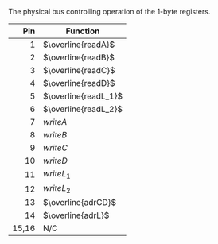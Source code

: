 The physical bus controlling operation of the 1-byte registers.

| Pin | Function           |
| ---:| ------------------ |
| 1   | $\overline{readA}$   |
| 2   | $\overline{readB}$   |
| 3   | $\overline{readC}$   |
| 4   | $\overline{readD}$   |
| 5   | $\overline{readL_1}$   |
| 6   | $\overline{readL_2}$   |
| 7   | $writeA$ |
| 8   | $writeB$ |
| 9   | $writeC$ |
| 10  | $writeD$ |
| 11  | $writeL_1$ |
| 12  | $writeL_2$ |
| 13  | $\overline{adrCD}$ |
| 14  | $\overline{adrL}$  |
| 15,16| N/C |

